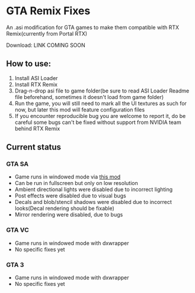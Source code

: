 # GTA Remix Fixes
An .asi modification for GTA games to make them compatible with RTX Remix(currently from Portal RTX)

Download: LINK COMING SOON

## How to use:
1. Install ASI Loader
2. Install RTX Remix
3. Drag-n-drop asi file to game folder(be sure to read ASI Loader Readme file beforehand, sometimes it doesn't load from game folder)
4. Run the game, you will still need to mark all the UI textures as such for now, but later this mod will feature configuration files
5. If you encounter reproducible bug you are welcome to report it, do be careful some bugs can't be fixed without support from NVIDIA team behind RTX Remix

## Current status
### GTA SA
- Game runs in windowed mode via [this mod](https://github.com/ThirteenAG/III.VC.SA.WindowedMode/releases/tag/v1.11)
- Can be run in fullscreen but only on low resolution
- Ambient directional lights were disabled due to incorrect lighting
- Post effects were disabled due to visual bugs
- Decals and blob/stencil shadows were disabled due to incorrect looks(Decal rendering should be fixable)
- Mirror rendering were disabled, due to bugs
### GTA VC
- Game runs in windowed mode with dxwrapper
- No specific fixes yet
### GTA 3
- Game runs in windowed mode with dxwrapper
- No specific fixes yet
